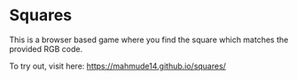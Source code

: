# Squares
This is a browser based game where you find the square which matches the provided RGB code.

To try out, visit here: https://mahmude14.github.io/squares/

